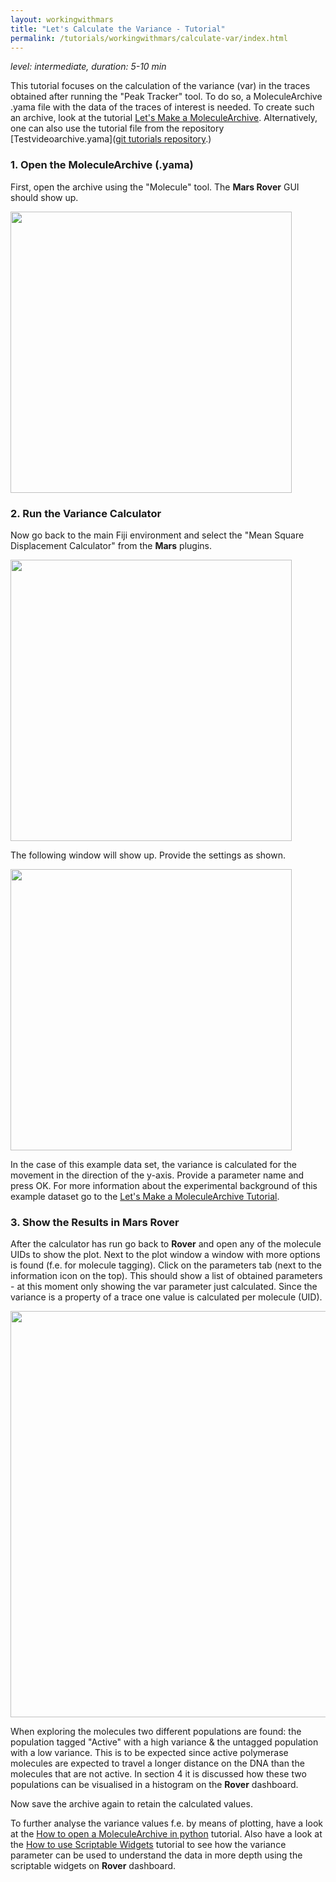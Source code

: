 ```yaml
---
layout: workingwithmars
title: "Let's Calculate the Variance - Tutorial"
permalink: /tutorials/workingwithmars/calculate-var/index.html
---
```


_level: intermediate, duration: 5-10 min_

This tutorial focuses on the calculation of the variance (var) in the traces obtained after running the "Peak Tracker" tool. To do so, a MoleculeArchive .yama file with the data of the traces of interest is needed. To create such an archive, look at the tutorial [Let's Make a MoleculeArchive](https://duderstadt-lab.github.io/mars-docs/tutorials/workingwithmars/create-a-Molecule-Archive/). Alternatively, one can also use the tutorial file from the repository [Testvideoarchive.yama]([git tutorials repository](https://github.com/duderstadt-lab/mars-tutorials).)

### 1. Open the MoleculeArchive (.yama)
First, open the archive using the "Molecule" tool. The **Mars Rover** GUI should show up.

<img align='center' src='{{site.baseurl}}/tutorials/img/Tvar/img1.png' width='450' />

### 2. Run the Variance Calculator
Now go back to the main Fiji environment and select the "Mean Square Displacement Calculator" from the **Mars** plugins.

<img align='center' src='{{site.baseurl}}/tutorials/img/Tvar/img2.png' width='450' />

The following window will show up. Provide the settings as shown.

<img align='center' src='{{site.baseurl}}/tutorials/img/Tvar/img3.png' width='450' />

In the case of this example data set, the variance is calculated for the movement in the direction of the y-axis. Provide a parameter name and press OK.
For more information about the experimental background of this example dataset go to the [Let's Make a MoleculeArchive Tutorial](https://duderstadt-lab.github.io/mars-docs/tutorials/workingwithmars/create-a-Molecule-Archive/).



### 3. Show the Results in Mars Rover
After the calculator has run go back to **Rover** and open any of the molecule UIDs to show the plot. Next to the plot window a window with more options is found (f.e. for molecule tagging). Click on the parameters tab (next to the information icon on the top). This should show a list of obtained parameters - at this moment only showing the var parameter just calculated. Since the variance is a property of a trace one value is calculated per molecule (UID).

<img align='center' src='{{site.baseurl}}/tutorials/img/Tvar/img4.png' width='650' />

When exploring the molecules two different populations are found: the population tagged "Active" with a high variance & the untagged population with a low variance. This is to be expected since active polymerase molecules are expected to travel a longer distance on the DNA than the molecules that are not active. In section 4 it is discussed how these two populations can be visualised in a histogram on the **Rover** dashboard.

Now save the archive again to retain the calculated values.


To further analyse the variance values f.e. by means of plotting, have a look at the [How to open a MoleculeArchive in python](https://duderstadt-lab.github.io/mars-docs/tutorials/marsto/open-a-Molecule-Archive-in-Python/) tutorial. Also have a look at the [How to use Scriptable Widgets](https://duderstadt-lab.github.io/mars-docs/tutorials/workingwithmars/scriptable-widgets/) tutorial to see how the variance parameter can be used to understand the data in more depth using the scriptable widgets on **Rover** dashboard.
